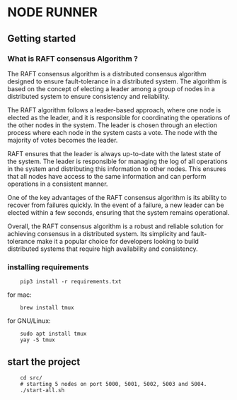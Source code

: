 # NODE RUNNER

## Getting started

### What is RAFT consensus Algorithm ?

The RAFT consensus algorithm is a distributed consensus algorithm designed to ensure fault-tolerance in a distributed system. The algorithm is based on the concept of electing a leader among a group of nodes in a distributed system to ensure consistency and reliability.

The RAFT algorithm follows a leader-based approach, where one node is elected as the leader, and it is responsible for coordinating the operations of the other nodes in the system. The leader is chosen through an election process where each node in the system casts a vote. The node with the majority of votes becomes the leader.

RAFT ensures that the leader is always up-to-date with the latest state of the system. The leader is responsible for managing the log of all operations in the system and distributing this information to other nodes. This ensures that all nodes have access to the same information and can perform operations in a consistent manner.

One of the key advantages of the RAFT consensus algorithm is its ability to recover from failures quickly. In the event of a failure, a new leader can be elected within a few seconds, ensuring that the system remains operational.

Overall, the RAFT consensus algorithm is a robust and reliable solution for achieving consensus in a distributed system. Its simplicity and fault-tolerance make it a popular choice for developers looking to build distributed systems that require high availability and consistency.


### installing requirements

```
    pip3 install -r requirements.txt 
```

for mac:  
``` 
    brew install tmux
```
for GNU/Linux: 
``` 
    sudo apt install tmux
    yay -S tmux
```

## start the project

```
    cd src/
    # starting 5 nodes on port 5000, 5001, 5002, 5003 and 5004.
    ./start-all.sh
```


